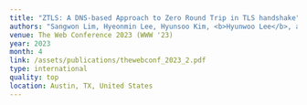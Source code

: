```yaml
---
title: "ZTLS: A DNS-based Approach to Zero Round Trip in TLS handshake"
authors: "Sangwon Lim, Hyeonmin Lee, Hyunsoo Kim, <b>Hyunwoo Lee</b>, and Ted ``Taekyoung'' Kwon"
venue: The Web Conference 2023 (WWW '23)
year: 2023
month: 4
link: /assets/publications/thewebconf_2023_2.pdf
type: international
quality: top
location: Austin, TX, United States
---
```


